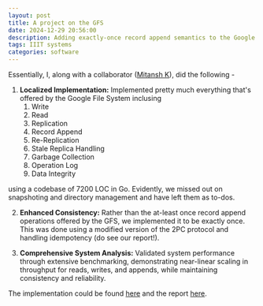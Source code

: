 ```yaml
---
layout: post
title: A project on the GFS
date: 2024-12-29 20:56:00
description: Adding exactly-once record append semantics to the Google File System
tags: IIIT systems
categories: software
---
```


Essentially, I, along with a collaborator ([Mitansh K](https://www.linkedin.com/in/mitansh-kayathwal-888836227/)), did the following -

1. **Localized Implementation:** Implemented pretty much everything that's offered by the Google File System inclusing
    1. Write
    2. Read
    3. Replication
    4. Record Append
    5. Re-Replication
    6. Stale Replica Handling
    7. Garbage Collection
    8. Operation Log
    9. Data Integrity

using a codebase of 7200 LOC in Go. Evidently, we missed out on snapshoting and directory management and have left them as to-dos.

2. **Enhanced Consistency:** Rather than the at-least once record append operations offered by the GFS, we implemented it to be exactly once. This was done using a modified version of the 2PC protocol and handling idempotency (do see our report!).

3. **Comprehensive System Analysis:** Validated system performance through extensive benchmarking, demonstrating near-linear scaling in throughput for reads, writes, and appends, while maintaining consistency and reliability.

The implementation could be found [here](https://github.com/reimagining-gfs/main-repo) and the report [here](https://github.com/reimagining-gfs/main-repo/blob/main/report.pdf).
